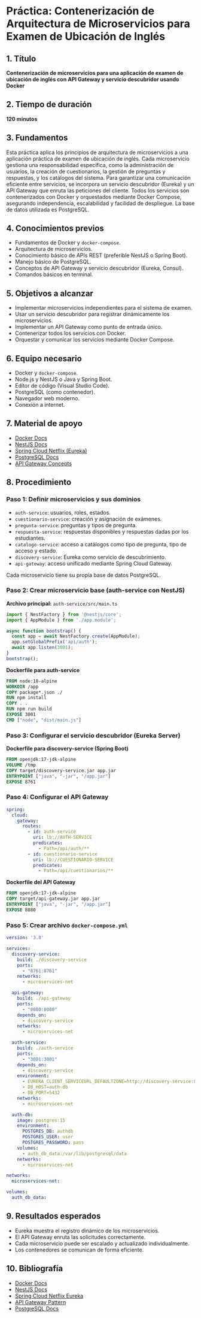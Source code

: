 # Práctica: Contenerización de Arquitectura de Microservicios para Examen de Ubicación de Inglés

## 1. Título  
**Contenerización de microservicios para una aplicación de examen de ubicación de inglés con API Gateway y servicio descubridor usando Docker**

## 2. Tiempo de duración  
**120 minutos**

## 3. Fundamentos  

Esta práctica aplica los principios de arquitectura de microservicios a una aplicación práctica de examen de ubicación de inglés. Cada microservicio gestiona una responsabilidad específica, como la administración de usuarios, la creación de cuestionarios, la gestión de preguntas y respuestas, y los catálogos del sistema. Para garantizar una comunicación eficiente entre servicios, se incorpora un servicio descubridor (Eureka) y un API Gateway que enruta las peticiones del cliente. Todos los servicios son contenerizados con Docker y orquestados mediante Docker Compose, asegurando independencia, escalabilidad y facilidad de despliegue. La base de datos utilizada es PostgreSQL.

## 4. Conocimientos previos

- Fundamentos de Docker y `docker-compose`.
- Arquitectura de microservicios.
- Conocimiento básico de APIs REST (preferible NestJS o Spring Boot).
- Manejo básico de PostgreSQL.
- Conceptos de API Gateway y servicio descubridor (Eureka, Consul).
- Comandos básicos en terminal.

## 5. Objetivos a alcanzar

- Implementar microservicios independientes para el sistema de examen.
- Usar un servicio descubridor para registrar dinámicamente los microservicios.
- Implementar un API Gateway como punto de entrada único.
- Contenerizar todos los servicios con Docker.
- Orquestar y comunicar los servicios mediante Docker Compose.

## 6. Equipo necesario

- Docker y `docker-compose`.
- Node.js y NestJS o Java y Spring Boot.
- Editor de código (Visual Studio Code).
- PostgreSQL (como contenedor).
- Navegador web moderno.
- Conexión a internet.

## 7. Material de apoyo

- [Docker Docs](https://docs.docker.com/)
- [NestJS Docs](https://docs.nestjs.com/)
- [Spring Cloud Netflix (Eureka)](https://spring.io/projects/spring-cloud-netflix)
- [PostgreSQL Docs](https://www.postgresql.org/docs/)
- [API Gateway Concepts](https://microservices.io/patterns/apigateway.html)

## 8. Procedimiento

### Paso 1: Definir microservicios y sus dominios

- `auth-service`: usuarios, roles, estados.
- `cuestionario-service`: creación y asignación de exámenes.
- `pregunta-service`: preguntas y tipos de pregunta.
- `respuesta-service`: respuestas disponibles y respuestas dadas por los estudiantes.
- `catalogo-service`: acceso a catálogos como tipo de pregunta, tipo de acceso y estado.
- `discovery-service`: Eureka como servicio de descubrimiento.
- `api-gateway`: acceso unificado mediante Spring Cloud Gateway.

Cada microservicio tiene su propia base de datos PostgreSQL.

### Paso 2: Crear microservicio base (auth-service con NestJS)

**Archivo principal:** `auth-service/src/main.ts`

```ts
import { NestFactory } from '@nestjs/core';
import { AppModule } from './app.module';

async function bootstrap() {
  const app = await NestFactory.create(AppModule);
  app.setGlobalPrefix('api/auth');
  await app.listen(3001);
}
bootstrap();
```

**Dockerfile para auth-service**

```dockerfile
FROM node:18-alpine
WORKDIR /app
COPY package*.json ./
RUN npm install
COPY . .
RUN npm run build
EXPOSE 3001
CMD ["node", "dist/main.js"]
```

### Paso 3: Configurar el servicio descubridor (Eureka Server)

**Dockerfile para discovery-service (Spring Boot)**

```dockerfile
FROM openjdk:17-jdk-alpine
VOLUME /tmp
COPY target/discovery-service.jar app.jar
ENTRYPOINT ["java", "-jar", "/app.jar"]
EXPOSE 8761
```

### Paso 4: Configurar el API Gateway

```yaml
spring:
  cloud:
    gateway:
      routes:
        - id: auth-service
          uri: lb://AUTH-SERVICE
          predicates:
            - Path=/api/auth/**
        - id: cuestionario-service
          uri: lb://CUESTIONARIO-SERVICE
          predicates:
            - Path=/api/cuestionarios/**
```

**Dockerfile del API Gateway**

```dockerfile
FROM openjdk:17-jdk-alpine
COPY target/api-gateway.jar app.jar
ENTRYPOINT ["java", "-jar", "/app.jar"]
EXPOSE 8080
```

### Paso 5: Crear archivo `docker-compose.yml`

```yaml
version: '3.8'

services:
  discovery-service:
    build: ./discovery-service
    ports:
      - "8761:8761"
    networks:
      - microservices-net

  api-gateway:
    build: ./api-gateway
    ports:
      - "8080:8080"
    depends_on:
      - discovery-service
    networks:
      - microservices-net

  auth-service:
    build: ./auth-service
    ports:
      - "3001:3001"
    depends_on:
      - discovery-service
    environment:
      - EUREKA_CLIENT_SERVICEURL_DEFAULTZONE=http://discovery-service:8761/eureka/
      - DB_HOST=auth-db
      - DB_PORT=5432
    networks:
      - microservices-net

  auth-db:
    image: postgres:15
    environment:
      POSTGRES_DB: authdb
      POSTGRES_USER: user
      POSTGRES_PASSWORD: pass
    volumes:
      - auth_db_data:/var/lib/postgresql/data
    networks:
      - microservices-net

networks:
  microservices-net:

volumes:
  auth_db_data:
```

## 9. Resultados esperados

- Eureka muestra el registro dinámico de los microservicios.
- El API Gateway enruta las solicitudes correctamente.
- Cada microservicio puede ser escalado y actualizado individualmente.
- Los contenedores se comunican de forma eficiente.

## 10. Bibliografía

- [Docker Docs](https://docs.docker.com/)
- [NestJS Docs](https://docs.nestjs.com/)
- [Spring Cloud Netflix Eureka](https://spring.io/projects/spring-cloud-netflix)
- [API Gateway Pattern](https://microservices.io/patterns/apigateway.html)
- [PostgreSQL Docs](https://www.postgresql.org/docs/)
